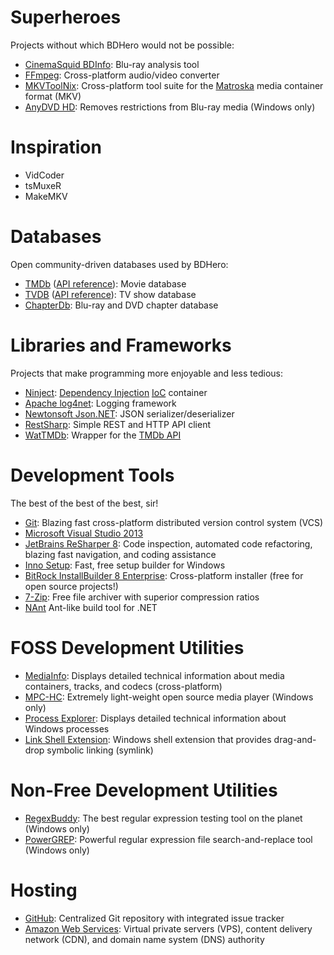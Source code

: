 Superheroes
===========

Projects without which BDHero would not be possible:

*  [CinemaSquid BDInfo](http://www.cinemasquid.com/blu-ray/tools/bdinfo): Blu-ray analysis tool 
*  [FFmpeg](http://ffmpeg.org/): Cross-platform audio/video converter
*  [MKVToolNix](http://www.bunkus.org/videotools/mkvtoolnix/): Cross-platform tool suite for the [Matroska](http://matroska.org/) media container format (MKV)
*  [AnyDVD HD](http://www.slysoft.com/en/anydvdhd.html): Removes restrictions from Blu-ray media (Windows only)

Inspiration
===========

*  VidCoder
*  tsMuxeR
*  MakeMKV

Databases
=========

Open community-driven databases used by BDHero:

*  [TMDb](http://tmdb.org/) ([API reference](http://www.themoviedb.org/documentation/api)): Movie database
*  [TVDB](http://thetvdb.com/) ([API reference](http://thetvdb.com/wiki/index.php?title=Programmers_API)): TV show database
*  [ChapterDb](http://chapterdb.org/): Blu-ray and DVD chapter database

Libraries and Frameworks
========================

Projects that make programming more enjoyable and less tedious:

*  [Ninject](http://www.ninject.org/): [Dependency Injection](http://stackoverflow.com/q/130794/467582) <abbr title="Inversion of Control">[IoC](http://en.wikipedia.org/wiki/Inversion_of_control)</abbr> container
*  [Apache log4net](http://logging.apache.org/log4net/): Logging framework
*  [Newtonsoft Json.NET](http://json.codeplex.com/): JSON serializer/deserializer
*  [RestSharp](http://restsharp.org/): Simple REST and HTTP API client
*  [WatTMDb](http://wattmdb.codeplex.com/): Wrapper for the [TMDb API](http://www.themoviedb.org/documentation/api)

Development Tools
=================

The best of the best of the best, sir!

*  [Git](http://git-scm.com/): Blazing fast cross-platform distributed version control system (VCS)
*  [Microsoft Visual Studio 2013](http://www.microsoft.com/visualstudio/)
*  [JetBrains ReSharper 8](http://www.jetbrains.com/resharper/): Code inspection, automated code refactoring, blazing fast navigation, and coding assistance
*  [Inno Setup](http://www.jrsoftware.org/isinfo.php): Fast, free setup builder for Windows
*  [BitRock InstallBuilder 8 Enterprise](http://installbuilder.bitrock.com/): Cross-platform installer (free for open source projects!)
*  [7-Zip](http://www.7-zip.org/): Free file archiver with superior compression ratios
*  [NAnt](http://nant.sourceforge.net/) Ant-like build tool for .NET

FOSS Development Utilities
==========================

*  [MediaInfo](http://mediaarea.net/en/MediaInfo): Displays detailed technical information about media containers, tracks, and codecs (cross-platform)
*  [MPC-HC](http://mpc-hc.org/): Extremely light-weight open source media player (Windows only)
*  [Process Explorer](http://technet.microsoft.com/en-us/sysinternals/bb896653.aspx): Displays detailed technical information about Windows processes
*  [Link Shell Extension](http://schinagl.priv.at/nt/hardlinkshellext/hardlinkshellext.html): Windows shell extension that provides drag-and-drop symbolic linking (symlink)

Non-Free Development Utilities
==============================

*  [RegexBuddy](http://www.regexbuddy.com/): The best regular expression testing tool on the planet (Windows only)
*  [PowerGREP](http://www.powergrep.com/): Powerful regular expression file search-and-replace tool (Windows only)

Hosting
=======

*  [GitHub](https://github.com/): Centralized Git repository with integrated issue tracker
*  [Amazon Web Services](http://aws.amazon.com/): Virtual private servers (VPS), content delivery network (CDN), and domain name system (DNS) authority

